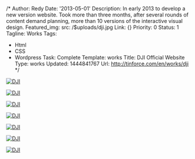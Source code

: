 /*
Author: Redy
Date: '2013-05-01'
Description: In early 2013 to develop a new version website. Took more than three
  months, after several rounds of content demand planning, more than 10 versions of
  the interactive visual design.
Featured_img:
  src: /$uploads/dji.jpg
Link: {}
Priority: 0
Status: 1
Tagline: Works
Tags:
- Html
- CSS
- Wordpress
Task: Complete
Template: works
Title: DJI Official Website
Type: works
Updated: 1444841767
Url: http://tinforce.com/en/works/dji
*/
<p> <a class="lightbox-gallery" href="/$uploads/dji_1.jpg"> <img src="/$uploads/dji_1.jpg" alt="DJI" /> </a></p><p> <a class="lightbox-gallery" href="/$uploads/dji_4.jpg"> <img src="/$uploads/dji_4.jpg" alt="DJI" /> </a></p><p> <a class="lightbox-gallery" href="/$uploads/dji_5.jpg"> <img src="/$uploads/dji_5.jpg" alt="DJI" /> </a></p><p> <a class="lightbox-gallery" href="/$uploads/dji_2.jpg"> <img src="/$uploads/dji_2.jpg" alt="DJI" /> </a></p><p> <a class="lightbox-gallery" href="/$uploads/dji_3.jpg"> <img src="/$uploads/dji_3.jpg" alt="DJI" /> </a></p><p> <a class="lightbox-gallery" href="/$uploads/dji_6.jpg"> <img src="/$uploads/dji_6.jpg" alt="DJI" /> </a></p><p> <a class="lightbox-gallery" href="/$uploads/dji_7.jpg"> <img src="/$uploads/dji_7.jpg" alt="DJI" /> </a></p>